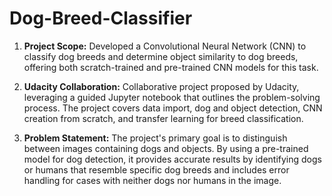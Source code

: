 # Dog-Breed-Classifier

1. **Project Scope:** Developed a Convolutional Neural Network (CNN) to classify dog breeds and determine object similarity to dog breeds, offering both scratch-trained and pre-trained CNN models for this task.

2. **Udacity Collaboration:** Collaborative project proposed by Udacity, leveraging a guided Jupyter notebook that outlines the problem-solving process. The project covers data import, dog and object detection, CNN creation from scratch, and transfer learning for breed classification.

3. **Problem Statement:** The project's primary goal is to distinguish between images containing dogs and objects. By using a pre-trained model for dog detection, it provides accurate results by identifying dogs or humans that resemble specific dog breeds and includes error handling for cases with neither dogs nor humans in the image.
